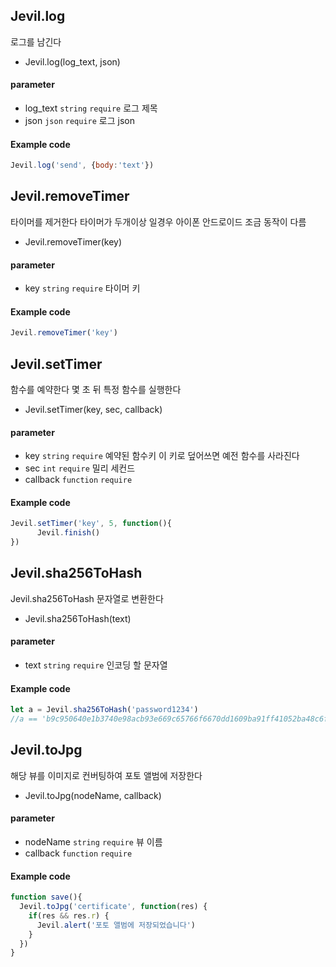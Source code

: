 
## Jevil.log

로그를 남긴다

- Jevil.log(log_text, json)

#### parameter

- log_text `string` `require` 로그 제목
- json `json` `require` 로그 json

#### Example code
```javascript
Jevil.log('send', {body:'text'})
```




## Jevil.removeTimer

타이머를 제거한다
타이머가 두개이상 일경우 아이폰 안드로이드 조금 동작이 다름

- Jevil.removeTimer(key)

#### parameter

- key `string` `require` 타이머 키

#### Example code
```javascript
Jevil.removeTimer('key')

```




## Jevil.setTimer

함수를 예약한다
몇 초 뒤 특정 함수를 실행한다

- Jevil.setTimer(key, sec, callback)

#### parameter

- key `string` `require` 예약된 함수키 이 키로 덮어쓰면 예전 함수를 사라진다
- sec `int` `require` 밀리 세컨드
- callback `function` `require` 

#### Example code
```javascript
Jevil.setTimer('key', 5, function(){
      Jevil.finish()
})

```




## Jevil.sha256ToHash

Jevil.sha256ToHash 문자열로 변환한다

- Jevil.sha256ToHash(text)

#### parameter

- text `string` `require` 인코딩 할 문자열

#### Example code
```javascript
let a = Jevil.sha256ToHash('password1234')
//a == 'b9c950640e1b3740e98acb93e669c65766f6670dd1609ba91ff41052ba48c6f3'
```




## Jevil.toJpg

해당 뷰를 이미지로 컨버팅하여 포토 앨범에 저장한다

- Jevil.toJpg(nodeName, callback)

#### parameter

- nodeName `string` `require` 뷰 이름
- callback `function` `require` 

#### Example code
```javascript
function save(){
  Jevil.toJpg('certificate', function(res) {
    if(res && res.r) {
      Jevil.alert('포토 앨범에 저장되었습니다')
    }
  })
}
```



